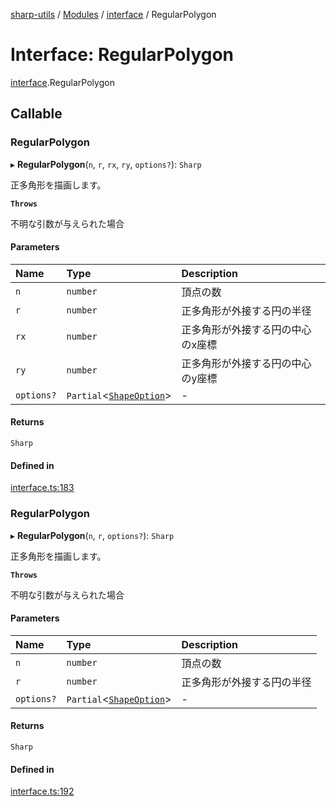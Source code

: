 [sharp-utils](../README.md) / [Modules](../modules.md) / [interface](../modules/interface.md) / RegularPolygon

# Interface: RegularPolygon

[interface](../modules/interface.md).RegularPolygon

## Callable

### RegularPolygon

▸ **RegularPolygon**(`n`, `r`, `rx`, `ry`, `options?`): `Sharp`

正多角形を描画します。

**`Throws`**

不明な引数が与えられた場合

#### Parameters

| Name | Type | Description |
| :------ | :------ | :------ |
| `n` | `number` | 頂点の数 |
| `r` | `number` | 正多角形が外接する円の半径 |
| `rx` | `number` | 正多角形が外接する円の中心のx座標 |
| `ry` | `number` | 正多角形が外接する円の中心のy座標 |
| `options?` | `Partial`<[`ShapeOption`](interface.ShapeOption.md)\> | - |

#### Returns

`Sharp`

#### Defined in

[interface.ts:183](https://github.com/Manju2367/sharpUtils/blob/27aec64/interface.ts#L183)

### RegularPolygon

▸ **RegularPolygon**(`n`, `r`, `options?`): `Sharp`

正多角形を描画します。

**`Throws`**

不明な引数が与えられた場合

#### Parameters

| Name | Type | Description |
| :------ | :------ | :------ |
| `n` | `number` | 頂点の数 |
| `r` | `number` | 正多角形が外接する円の半径 |
| `options?` | `Partial`<[`ShapeOption`](interface.ShapeOption.md)\> | - |

#### Returns

`Sharp`

#### Defined in

[interface.ts:192](https://github.com/Manju2367/sharpUtils/blob/27aec64/interface.ts#L192)
